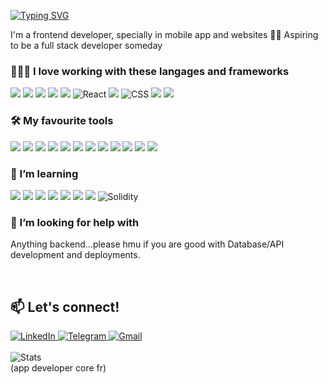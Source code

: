 <a href="https://git.io/typing-svg"><img src="https://readme-typing-svg.demolab.com?font=Fira+Code&weight=500&duration=5000&pause=1000&color=FFFFFF&repeat=false&random=false&width=435&lines=Hallo!+I+am+Harley+%F0%9F%90%A5" alt="Typing SVG" /></a>

I'm a frontend developer, specially in mobile app and websites 🕺🏽 Aspiring to be a full stack developer someday

### 👩🏻‍💻 I love working with these langages and frameworks 
<div display="flex">
  <img src="https://img.shields.io/badge/Flutter-02569B?style=for-the-badge&logo=flutter&logoColor=white" atl ="Flutter"/>
  <img src="https://img.shields.io/badge/Dart-0175C2?style=for-the-badge&logo=dart&logoColor=white" atl ="Dart"/>
  <img src="https://img.shields.io/badge/Kotlin-0095D5?&style=for-the-badge&logo=kotlin&logoColor=white" atl ="Kotlin"/>
  <img src="https://img.shields.io/badge/Java-ED8B00?style=for-the-badge&logo=openjdk&logoColor=white" atl ="Java"/>
  <img src="https://img.shields.io/badge/Swift-FA7343?style=for-the-badge&logo=swift&logoColor=white" atl ="Swift"/>
  <img src="https://img.shields.io/badge/react-%2320232a.svg?style=for-the-badge&logo=react&logoColor=%2361DAFB" alt="React"/>
  <img src="https://img.shields.io/badge/JavaScript-323330?style=for-the-badge&logo=javascript&logoColor=F7DF1E" atl ="Javascript"/>
  <img src="https://img.shields.io/badge/css3-%231572B6.svg?style=for-the-badge&logo=css3&logoColor=white" alt="CSS"/>
  <img src="https://img.shields.io/badge/HTML5-E34F26?style=for-the-badge&logo=html5&logoColor=white" atl ="HTML5"/>
  <img src="https://img.shields.io/badge/Python-3776AB?style=for-the-badge&logo=python&logoColor=white" atl ="Python"/>
</div>

### 🛠️ My favourite tools
<div display="flex">
  <img src="https://img.shields.io/badge/Visual_Studio_Code-0078D4?style=for-the-badge&logo=visual%20studio%20code&logoColor=white" atl ="VSC"/>
  <img src="https://img.shields.io/badge/Xcode-007ACC?style=for-the-badge&logo=Xcode&logoColor=white" atl ="XCode"/>
  <img src="https://img.shields.io/badge/Android_Studio-3DDC84?style=for-the-badge&logo=android-studio&logoColor=white" atl ="Android Studio"/>
  <img src="https://img.shields.io/badge/IntelliJ_IDEA-000000.svg?style=for-the-badge&logo=intellij-idea&logoColor=white" atl ="IntelliJ IDEA"/>
  <img src="https://img.shields.io/badge/GIT-E44C30?style=for-the-badge&logo=git&logoColor=white" atl ="Git"/>
  <img src="https://img.shields.io/badge/Bitbucket-0747a6?style=for-the-badge&logo=bitbucket&logoColor=white" atl ="Bitbucket"/>
  <img src="https://img.shields.io/badge/Stack_Overflow-FE7A16?style=for-the-badge&logo=stack-overflow&logoColor=white" atl ="Stack Overflow"/>
  <img src="https://img.shields.io/badge/Codepen-000000?style=for-the-badge&logo=codepen&logoColor=white" atl ="Codepen"/>
  <img src="https://img.shields.io/badge/Postman-FF6C37?style=for-the-badge&logo=Postman&logoColor=white" atl ="Postman"/>
  <img src="https://img.shields.io/badge/Figma-F24E1E?style=for-the-badge&logo=figma&logoColor=white" atl ="Figma"/>
  <img src="https://img.shields.io/badge/Jira-0052CC?style=for-the-badge&logo=Jira&logoColor=white" atl ="Jira"/>
  <img src="https://img.shields.io/badge/Notion-000000?style=for-the-badge&logo=notion&logoColor=white" atl ="Notion"/>
</div>

### 🌱 I’m learning
<div display="flex">
  <img src="https://img.shields.io/badge/Microsoft_Azure-0089D6?style=for-the-badge&logo=microsoft-azure&logoColor=white" atl ="Microsoft Azure"/>
  <img src="https://img.shields.io/badge/Amazon_AWS-232F3E?style=for-the-badge&logo=amazon-aws&logoColor=white" atl ="Amazon AWS"/>
  <img src="https://img.shields.io/badge/strapi-2F2E8B?style=for-the-badge&logo=strapi&logoColor=white" atl ="Strapi"/>
  <img src="https://img.shields.io/badge/PostgreSQL-316192?style=for-the-badge&logo=postgresql&logoColor=white" atl ="PostgreSQL"/>
  <img src="https://img.shields.io/badge/MySQL-00000F?style=for-the-badge&logo=mysql&logoColor=white" atl ="MySQL"/>
  <img src="https://img.shields.io/badge/dbeaver-382923?style=for-the-badge&logo=dbeaver&logoColor=white" atl ="dbeaver"/>
  <img src="https://img.shields.io/badge/MongoDB-4EA94B?style=for-the-badge&logo=mongodb&logoColor=white" atl ="MongoDB"/>
  <img src="https://img.shields.io/badge/Solidity-e6e6e6?style=for-the-badge&logo=solidity&logoColor=white" alt="Solidity"/>
</div>

### 🤔 I’m looking for help with
Anything backend...please hmu if you are good with Database/API development and deployments.

<br>

## 📫 Let's connect!

<div display="flex">
  <a href="https://www.linkedin.com/in/tehhanyi/">
    <img src="https://img.shields.io/badge/linkedin-%230077B5.svg?style=for-the-badge&logo=linkedin&logoColor=white" alt="LinkedIn"/>
  </a>
  <a href="https://telegram.me/harleyyyyyxd">
    <img src="https://img.shields.io/badge/Telegram-2CA5E0?style=for-the-badge&logo=telegram&logoColor=white" alt="Telegram"/>
  </a>
  <a href="https://mail.google.com/mail/?view=cm&fs=1&to=hvnyiteh@gmail.com">
    <img src="https://img.shields.io/badge/Gmail-D14836?style=for-the-badge&logo=gmail&logoColor=white" alt="Gmail"/>
  </a>


</div>
<br>
<div display="flex">
  <img src="https://github-readme-stats.vercel.app/api/top-langs/?username=tehhanyi&theme=blue-green" alt ="Stats"/>
</div>
(app developer core fr)

<!--
https://github.com/alexandresanlim/Badges4-README.md-Profile

Here are some ideas to get you started:
- 🔭 I’m currently working on ...
- 🌱 I’m currently learning ...
- 👯 I’m looking to collaborate on ...
- 🤔 I’m looking for help with ...
- 💬 Ask me about ...
- 📫 How to reach me: ...
- 😄 Pronouns: ...
- ⚡ Fun fact: ...
-->
